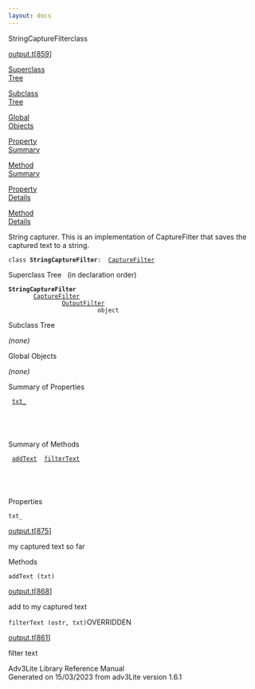 ```yaml
---
layout: docs
---
```

<span class="title">StringCaptureFilter</span><span class="type">class</span>

[output.t](../file/output.t.html)\[[859](../source/output.t.html#859)\]

[Superclass  
Tree](#_SuperClassTree_)

[Subclass  
Tree](#_SubClassTree_)

[Global  
Objects](#_ObjectSummary_)

[Property  
Summary](#_PropSummary_)

[Method  
Summary](#_MethodSummary_)

[Property  
Details](#_Properties_)

[Method  
Details](#_Methods_)

<div class="fdesc">

String capturer. This is an implementation of CaptureFilter that saves
the captured text to a string.

`class `**`StringCaptureFilter`**` :   `[`CaptureFilter`](../object/CaptureFilter.html)

</div>

<span id="_SuperClassTree_"></span>

<div class="mjhd">

<span class="hdln">Superclass Tree</span>   (in declaration order)

</div>

**`StringCaptureFilter`**  
`         `[`CaptureFilter`](../object/CaptureFilter.html)  
`                 `[`OutputFilter`](../object/OutputFilter.html)  
`                         object`  
<span id="_SubClassTree_"></span>

<div class="mjhd">

<span class="hdln">Subclass Tree</span>  

</div>

*(none)* <span id="_ObjectSummary_"></span>

<div class="mjhd">

<span class="hdln">Global Objects</span>  

</div>

*(none)* <span id="_PropSummary_"></span>

<div class="mjhd">

<span class="hdln">Summary of Properties</span>  

</div>

` `[`txt_`](#txt_)`  `

` `

` `

<span id="_MethodSummary_"></span>

<div class="mjhd">

<span class="hdln">Summary of Methods</span>  

</div>

` `[`addText`](#addText)`  `[`filterText`](#filterText)`  `

` `

` `

<span id="_Properties_"></span>

<div class="mjhd">

<span class="hdln">Properties</span>  

</div>

<span id="txt_"></span>

`txt_`

[output.t](../file/output.t.html)\[[875](../source/output.t.html#875)\]

<div class="desc">

my captured text so far

</div>

<span id="_Methods_"></span>

<div class="mjhd">

<span class="hdln">Methods</span>  

</div>

<span id="addText"></span>

`addText (txt)`

[output.t](../file/output.t.html)\[[868](../source/output.t.html#868)\]

<div class="desc">

add to my captured text

</div>

<span id="filterText"></span>

`filterText (ostr, txt)`<span class="rem">OVERRIDDEN</span>

[output.t](../file/output.t.html)\[[861](../source/output.t.html#861)\]

<div class="desc">

filter text

</div>

<div class="ftr">

Adv3Lite Library Reference Manual  
Generated on 15/03/2023 from adv3Lite version 1.6.1

</div>
